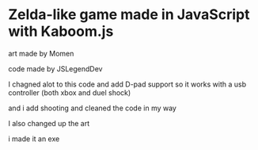 # Zelda-like game made in JavaScript with Kaboom.js

art made by  Momen 

code made by JSLegendDev

I chagned alot to this code and add D-pad support so it works with a usb controller (both xbox and duel shock) 

and i add shooting and cleaned the code in my way

I also changed up the art 

i made it an exe
